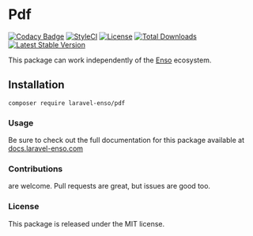 # Pdf

[![Codacy Badge](https://api.codacy.com/project/badge/Grade/4c084aada0bf4f70bf397338300bfc5d)](https://www.codacy.com/app/laravel-enso/pdf?utm_source=github.com&amp;utm_medium=referral&amp;utm_content=laravel-enso/pdf&amp;utm_campaign=Badge_Grade)
[![StyleCI](https://github.styleci.io/repos/85466970/shield?branch=master)](https://github.styleci.io/repos/85466970)
[![License](https://poser.pugx.org/laravel-enso/pdf/license)](https://packagist.org/packages/laravel-enso/pdf)
[![Total Downloads](https://poser.pugx.org/laravel-enso/pdf/downloads)](https://packagist.org/packages/laravel-enso/pdf)
[![Latest Stable Version](https://poser.pugx.org/laravel-enso/pdf/version)](https://packagist.org/packages/laravel-enso/pdf)

This package can work independently of the [Enso](https://github.com/laravel-enso/Enso) ecosystem.

## Installation

`composer require laravel-enso/pdf`

### Usage

Be sure to check out the full documentation for this package available at [docs.laravel-enso.com](https://docs.laravel-enso.com/backend/pdf.html)

### Contributions

are welcome. Pull requests are great, but issues are good too.

### License

This package is released under the MIT license.
